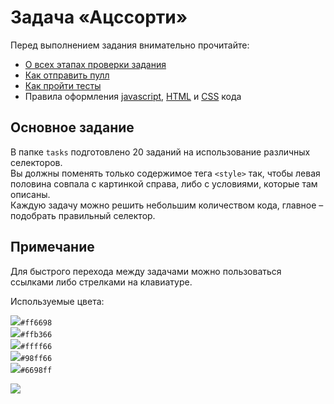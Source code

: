 # Задача «Ацссорти»

Перед выполнением задания внимательно прочитайте:

- [О всех этапах проверки задания](https://github.com/urfu-2018/guides/blob/master/workflow/overall.md)
- [Как отправить пулл](https://github.com/urfu-2018/guides/blob/master/workflow/pull.md)
- [Как пройти тесты](https://github.com/urfu-2018/guides/blob/master/workflow/test.md)
- Правила оформления [javascript](https://github.com/urfu-2018/guides/blob/master/codestyle/js.md), [HTML](https://github.com/urfu-2018/guides/blob/master/codestyle/html.md) и [CSS](https://github.com/urfu-2018/guides/blob/master/codestyle/css.md) кода

## Основное задание

В папке `tasks` подготовлено 20 заданий на использование различных селекторов.  
Вы должны поменять только содержимое тега `<style>` так, чтобы левая половина совпала с картинкой справа, либо с условиями, которые там описаны.  
Каждую задачу можно решить небольшим количеством кода, главное – подобрать правильный селектор.  

## Примечание

Для быстрого перехода между задачами можно пользоваться ссылками либо стрелками на клавиатуре.  

Используемые цвета:

![](https://dummyimage.com/15/ff6698.jpg?text=+)`#ff6698`  
![](https://dummyimage.com/15/ffb366.jpg?text=+)`#ffb366`  
![](https://dummyimage.com/15/ffff66.jpg?text=+)`#ffff66`  
![](https://dummyimage.com/15/98ff66.jpg?text=+)`#98ff66`  
![](https://dummyimage.com/15/6698ff.jpg?text=+)`#6698ff`

<img src="https://user-images.githubusercontent.com/11533472/46813130-8af30580-cd8f-11e8-82b1-39b7a7def8b5.png">

